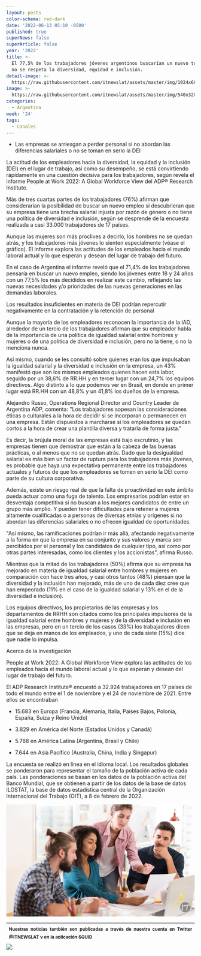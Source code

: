 ```yaml
---
layout: posts
color-schema: red-dark
date: '2022-06-13 05:10 -0500'
published: true
superNews: false
superArticle: false
year: '2022'
title: >-
  El 77,5% de los trabajadores jóvenes argentinos buscarían un nuevo trabajo si
  no se respeta la diversidad, equidad e inclusión.
detail-image: >-
  https://raw.githubusercontent.com/itnewslat/assets/master/img/1024x680/jovenes-en-reunion-g.jpg
image: >-
  https://raw.githubusercontent.com/itnewslat/assets/master/img/540x320/jovenes-en-reunion-p.jpg
categories:
  - Argentina
week: '24'
tags:
  - Canales
---
```

- Las empresas se arriesgan a perder personal si no abordan las diferencias salariales o no se toman en serio la DEI

La actitud de los empleadores hacia la diversidad, la equidad y la inclusión (DEI) en el lugar de trabajo, así como su desempeño, se está convirtiendo rápidamente en una cuestión decisiva para los trabajadores, según revela el informe People at Work 2022: A Global Workforce View del ADP® Research Institute.

Más de tres cuartas partes de los trabajadores (76%) afirman que considerarían la posibilidad de buscar un nuevo empleo si descubrieran que su empresa tiene una brecha salarial injusta por razón de género o no tiene una política de diversidad e inclusión, según se desprende de la encuesta realizada a casi 33.000 trabajadores de 17 países.

Aunque las mujeres son más proclives a decirlo, los hombres no se quedan atrás, y los trabajadores más jóvenes lo sienten especialmente (véase el gráfico). El informe explora las actitudes de los empleados hacia el mundo laboral actual y lo que esperan y desean del lugar de trabajo del futuro.

En el caso de Argentina el informe reveló que el 71,4% de los trabajadores pensaría en buscar un nuevo empleo, siendo los jóvenes entre 18 y 24 años con un 77,5% los más decididos en realizar este cambio, reflejando las nuevas necesidades y/o prioridades de las nuevas generaciones en las demandas laborales.

Los resultados insuficientes en materia de DEI podrían repercutir negativamente en la contratación y la retención de personal

Aunque la mayoría de los empleadores reconocen la importancia de la IAD, alrededor de un tercio de los trabajadores afirman que su empleador habla de la importancia de una política de igualdad salarial entre hombres y mujeres o de una política de diversidad e inclusión, pero no la tiene, o no la menciona nunca.

Así mismo, cuando se les consultó sobre quienes eran los que impulsaban la igualdad salarial y la diversidad e inclusión en la empresa, un 43% manifestó que son los mismos empleados quienes hacen esta labor, seguido por un 38,6% de RR.HH y en tercer lugar con un 24,7% los equipos directivos. Algo distinto a lo que podemos ver en Brasil, en donde en primer lugar está RR.HH con un 48,8% y un 41,8% los dueños de la empresa.

Alejandro Russo, Operations Regional Director and Country Leader de Argentina ADP, comenta: "Los trabajadores sopesan las consideraciones éticas o culturales a la hora de decidir si se incorporan o permanecen en una empresa. Están dispuestos a marcharse si los empleadores se quedan cortos a la hora de crear una plantilla diversa y tratarla de forma justa."

Es decir, la brújula moral de las empresas está bajo escrutinio, y las empresas tienen que demostrar que están a la cabeza de las buenas prácticas, o al menos que no se quedan atrás. Dado que la desigualdad salarial es más bien un factor de ruptura para los trabajadores más jóvenes, es probable que haya una expectativa permanente entre los trabajadores actuales y futuros de que los empleadores se tomen en serio la DEI como parte de su cultura corporativa.

Además, existe un riesgo real de que la falta de proactividad en este ámbito pueda actuar como una fuga de talento. Los empresarios podrían estar en desventaja competitiva si no buscan a los mejores candidatos de entre un grupo más amplio. Y pueden tener dificultades para retener a mujeres altamente cualificadas o a personas de diversas etnias y orígenes si no abordan las diferencias salariales o no ofrecen igualdad de oportunidades.

"Así mismo, las ramificaciones podrían ir más allá, afectando negativamente a la forma en que la empresa en su conjunto y sus valores y marca son percibidos por el personal y los candidatos de cualquier tipo, así como por otras partes interesadas, como los clientes y los accionistas”, afirma Russo.

Mientras que la mitad de los trabajadores (50%) afirma que su empresa ha mejorado en materia de igualdad salarial entre hombres y mujeres en comparación con hace tres años, y casi otros tantos (48%) piensan que la diversidad y la inclusión han mejorado, más de uno de cada diez cree que han empeorado (11% en el caso de la igualdad salarial y 13% en el de la diversidad e inclusión).

Los equipos directivos, los propietarios de las empresas y los departamentos de RRHH son citados como los principales impulsores de la igualdad salarial entre hombres y mujeres y de la diversidad e inclusión en las empresas, pero en un tercio de los casos (33%) los trabajadores dicen que se deja en manos de los empleados, y uno de cada siete (15%) dice que nadie lo impulsa.

Acerca de la investigación

People at Work 2022: A Global Workforce View explora las actitudes de los empleados hacia el mundo laboral actual y lo que esperan y desean del lugar de trabajo del futuro.

El ADP Research Institute® encuestó a 32.924 trabajadores en 17 países de todo el mundo entre el 1 de noviembre y el 24 de noviembre de 2021. Entre ellos se encontraban

- 15.683 en Europa (Francia, Alemania, Italia, Países Bajos, Polonia, España, Suiza y Reino Unido)

- 3.829 en América del Norte (Estados Unidos y Canadá)

- 5.768 en América Latina (Argentina, Brasil y Chile)

- 7.644 en Asia Pacífico (Australia, China, India y Singapur)

La encuesta se realizó en línea en el idioma local. Los resultados globales se ponderaron para representar el tamaño de la población activa de cada país. Las ponderaciones se basan en los datos de la población activa del Banco Mundial, que se obtienen a partir de los datos de la base de datos ILOSTAT, la base de datos estadística central de la Organización Internacional del Trabajo (OIT), a 8 de febrero de 2022.


![](https://raw.githubusercontent.com/itnewslat/assets/master/img/540x320/jovenes-en-reunion-p.jpg)

<table style="height: 42px;" width="569">
<tbody>
<tr>
<td style="text-align: justify;"><sub><strong>Nuestras noticias también son publicadas a través de nuestra cuenta en Twitter <a href="https://twitter.com/itnewslat?lang=es">@ITNEWSLAT</a> y en la aplicación <a href="https://squidapp.co/en/">SQUID</a></strong></sub></td>
</tr>
</tbody>
</table>

<img src="https://tracker.metricool.com/c3po.jpg?hash=56f88a41e39ab42c063cc51676587a04"/>